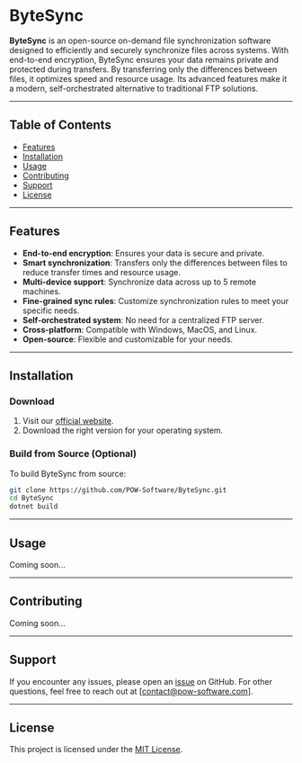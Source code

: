 # ByteSync

**ByteSync** is an open-source on-demand file synchronization software designed to efficiently and securely synchronize files across systems. With end-to-end encryption, ByteSync ensures your data remains private and protected during transfers. By transferring only the differences between files, it optimizes speed and resource usage. Its advanced features make it a modern, self-orchestrated alternative to traditional FTP solutions.

---

## Table of Contents
- [Features](#features)
- [Installation](#installation)
- [Usage](#usage)
- [Contributing](#contributing)
- [Support](#support)
- [License](#license)

---

## Features

- **End-to-end encryption**: Ensures your data is secure and private.
- **Smart synchronization**: Transfers only the differences between files to reduce transfer times and resource usage.
- **Multi-device support**: Synchronize data across up to 5 remote machines.
- **Fine-grained sync rules**: Customize synchronization rules to meet your specific needs.
- **Self-orchestrated system**: No need for a centralized FTP server.
- **Cross-platform**: Compatible with Windows, MacOS, and Linux.
- **Open-source**: Flexible and customizable for your needs.

---

## Installation

### Download
1. Visit our [official website](https://www.bytesyncapp.com).
2. Download the right version for your operating system.

### Build from Source (Optional)
To build ByteSync from source:
```bash
git clone https://github.com/POW-Software/ByteSync.git
cd ByteSync
dotnet build
```

---

## Usage
Coming soon...

---

## Contributing
Coming soon...

---

## Support
If you encounter any issues, please open an [issue](https://github.com/POW-Software/ByteSync/issues) on GitHub. For other questions, feel free to reach out at [contact@pow-software.com].

---

## License
This project is licensed under the [MIT License](https://github.com/POW-Software/ByteSync/blob/master/LICENSE).